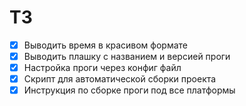 # ТЗ

- [x] Выводить время в красивом формате
- [x] Выводить плашку с названием и версией проги
- [x] Настройка проги через конфиг файл
- [x] Скрипт для автоматической сборки проекта
- [x] Инструкция по сборке проги под все платформы
